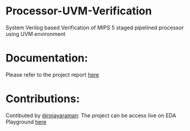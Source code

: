 # Processor-UVM-Verification
System Verilog based Verification of MIPS 5 staged pipelined processor using UVM environment

# Documentation:
Please refer to the project report [here](https://github.com/gupta409/Processor-UVM-Verification/blob/5327a338f16e9e19dc1a45fefaef597633526cbc/Documentation/Report.pdf)

# Contributions:
Contibuted by [@rpjayaraman](https://github.com/rpjayaraman): The project can be access live on EDA Playground [here](https://www.edaplayground.com/x/aevr)

